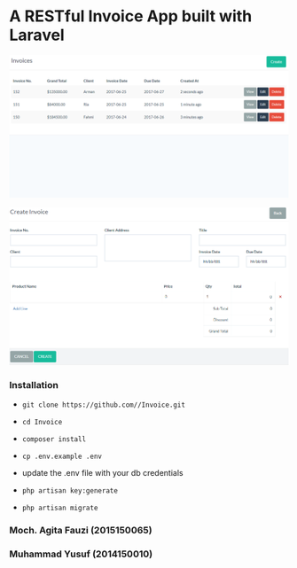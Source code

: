 # A RESTful Invoice App built with Laravel


![alt tag](https://github.com/fastikom/uas-reg-fauzi-unsiq/raw/master/img-1.png)

![alt tag](https://github.com/fastikom/uas-reg-fauzi-unsiq/raw/master/img-2.png)

### Installation
* `git clone https://github.com//Invoice.git`

* `cd Invoice`

* `composer install`

* `cp .env.example .env`

* update the .env file with your db credentials

* `php artisan key:generate`

* `php artisan migrate`

### Moch. Agita Fauzi (2015150065)
### Muhammad Yusuf (2014150010)




